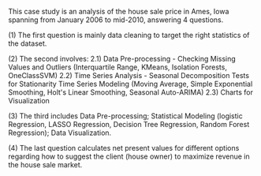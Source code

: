This case study is an analysis of the house sale price in Ames, Iowa spanning from January 2006 to mid-2010, answering 4 questions.

(1) The first question is mainly data cleaning to target the right statistics of the dataset.

(2) The second involves: 
               2.1) Data Pre-processing - Checking Missing Values 
                                          and Outliers (Interquartile Range, KMeans, Isolation Forests, OneClassSVM)
               2.2) Time Series Analysis - Seasonal Decomposition
                                           Tests for Stationarity
                                           Time Series Modeling (Moving Average, Simple Exponential Smoothing, Holt's Linear Smoothing,                                                                    Seasonal Auto-ARIMA)
               2.3) Charts for Visualization
              
(3) The third includes Data Pre-processing; 
                       Statistical Modeling (logistic Regression, LASSO Regression, Decision Tree Regression, Random Forest Regression);
                       Data Visualization.
                       
(4) The last question calculates net present values for different options regarding how to suggest the client (house owner) to maximize revenue in the house sale market.
